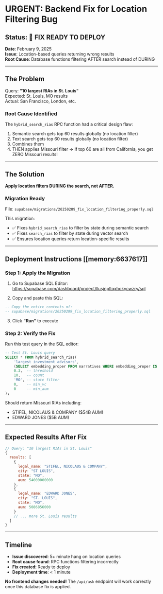 # URGENT: Backend Fix for Location Filtering Bug

## Status: 🔧 FIX READY TO DEPLOY

**Date**: February 9, 2025  
**Issue**: Location-based queries returning wrong results  
**Root Cause**: Database functions filtering AFTER search instead of DURING

---

## The Problem

Query: **"10 largest RIAs in St. Louis"**  
Expected: St. Louis, MO results  
Actual: San Francisco, London, etc.

### Root Cause Identified
The `hybrid_search_rias` RPC function had a critical design flaw:
1. Semantic search gets top 60 results globally (no location filter)
2. Text search gets top 60 results globally (no location filter)  
3. Combines them
4. THEN applies Missouri filter → If top 60 are all from California, you get ZERO Missouri results!

---

## The Solution

**Apply location filters DURING the search, not AFTER.**

### Migration Ready
File: `supabase/migrations/20250209_fix_location_filtering_properly.sql`

This migration:
- ✅ Fixes `hybrid_search_rias` to filter by state during semantic search
- ✅ Fixes `search_rias` to filter by state during vector search
- ✅ Ensures location queries return location-specific results

---

## Deployment Instructions [[memory:6637617]]

### Step 1: Apply the Migration

1. Go to Supabase SQL Editor: https://supabase.com/dashboard/project/llusjnpltqxhokycwzry/sql

2. Copy and paste this SQL:

```sql
-- Copy the entire contents of:
-- supabase/migrations/20250209_fix_location_filtering_properly.sql
```

3. Click **"Run"** to execute

### Step 2: Verify the Fix

Run this test query in the SQL editor:

```sql
-- Test St. Louis query
SELECT * FROM hybrid_search_rias(
    'largest investment advisors',
    (SELECT embedding_proper FROM narratives WHERE embedding_proper IS NOT NULL LIMIT 1),
    0.3,  -- threshold
    10,   -- count
    'MO', -- state filter
    0,    -- min_vc
    0     -- min_aum
);
```

Should return Missouri RIAs including:
- STIFEL, NICOLAUS & COMPANY ($54B AUM)
- EDWARD JONES ($5B AUM)

---

## Expected Results After Fix

```javascript
// Query: "10 largest RIAs in St. Louis"
{
  results: [
    {
      legal_name: "STIFEL, NICOLAUS & COMPANY",
      city: "ST LOUIS",
      state: "MO",
      aum: 54000000000
    },
    {
      legal_name: "EDWARD JONES",
      city: "ST. LOUIS", 
      state: "MO",
      aum: 5086856000
    }
    // ... more St. Louis results
  ]
}
```

---

## Timeline
- **Issue discovered**: 5+ minute hang on location queries
- **Root cause found**: RPC functions filtering incorrectly
- **Fix created**: Ready to deploy
- **Deployment time**: < 1 minute

**No frontend changes needed!** The `/api/ask` endpoint will work correctly once this database fix is applied.